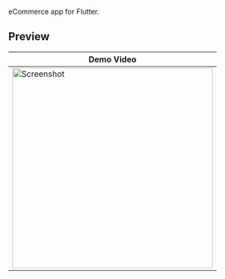 eCommerce app for Flutter.

## Preview

| Demo Video |
| ------------------ | 
| <img src="./preview/preview.mp4" height="400" alt="Screenshot"/>  |
